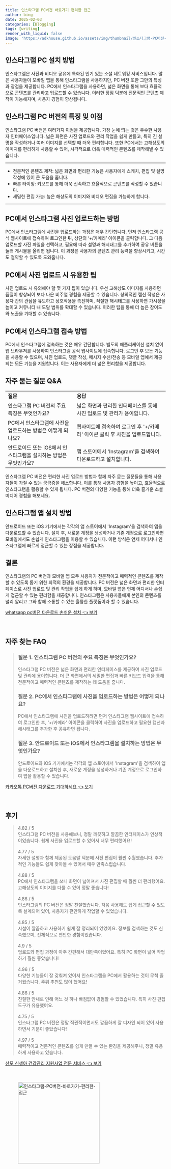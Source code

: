 ```yaml
---
title: 인스타그램 PC버전 바로가기 편리한 접근
author: bing
date: 2025-02-03
categories: [Blogging]
tags: [writing]
render_with_liquid: false
image: 'https://adkhouse.github.io/assets/img/thumbnail/인스타그램-PC버전-바로가기-편리한-접근.webp'
---
```



<h2 id='인스타그램_PC_설치_방법'>인스타그램 PC 설치 방법</h2>

<p>인스타그램은 사진과 비디오 공유에 특화된 인기 있는 소셜 네트워킹 서비스입니다. 많은 사용자들이 모바일 앱을 통해 인스타그램을 사용하지만, PC 버전 또한 그만의 특성과 장점을 제공합니다. PC에서 인스타그램을 사용하면, 넓은 화면을 통해 보다 효율적으로 콘텐츠를 관리하고 업로드할 수 있습니다. 이러한 장점 덕분에 전문적인 콘텐츠 제작이 가능해지며, 사용자 경험이 향상됩니다.</p>

<h2 id='인스타그램_PC_버전의_특징과_이점'>인스타그램 PC 버전의 특징 및 이점</h2>

<p>인스타그램 PC 버전은 여러가지 이점을 제공합니다. 가장 눈에 띄는 것은 우수한 사용자 인터페이스입니다. 넓은 화면은 사진 업로드와 관리 작업을 쉽게 만들고, 특히 긴 설명을 작성하거나 여러 이미지를 선택할 때 더욱 편리합니다. 또한 PC에서는 고해상도의 이미지를 편리하게 사용할 수 있어, 시각적으로 더욱 매력적인 콘텐츠를 제작해낼 수 있습니다.</p>

<hr />

<ul>
    <li>전문적인 콘텐츠 제작: 넓은 화면과 편리한 기능은 사용자에게 스케치, 편집 및 설명 작성에 있어 큰 도움을 줍니다.</li>
    <li>빠른 타이핑: 키보드를 통해 더욱 신속하고 효율적으로 콘텐츠를 작성할 수 있습니다.</li>
    <li>세밀한 편집 가능: 높은 해상도의 이미지와 비디오 편집을 가능하게 합니다.</li>
</ul>

<hr />

<h2 id='PC에서_사진_업로드하는_방법'>PC에서 인스타그램 사진 업로드하는 방법</h2>

<p>PC에서 인스타그램에 사진을 업로드하는 과정은 매우 간단합니다. 먼저 인스타그램 공식 웹사이트에 접속하여 로그인한 뒤, 상단의 ‘+/카메라’ 아이콘을 클릭합니다. 그 다음 업로드할 사진 파일을 선택하고, 필요에 따라 설명과 해시태그를 추가하여 공유 버튼을 눌러 게시물을 올리면 됩니다. 이 과정은 사용자의 콘텐츠 관리 능력을 향상시키고, 시간도 절약할 수 있도록 도와줍니다.</p>

<h2 id='사진_업로드_팁'>PC에서 사진 업로드 시 유용한 팁</h2>

<p>사진 업로드 시 유의해야 할 몇 가지 팁이 있습니다. 우선 고해상도 이미지를 사용하면 품질이 향상되어 보다 나은 비주얼 경험을 제공할 수 있습니다. 창의적인 캡션 작성은 사용자 간의 관심을 유도하고 상호작용을 촉진하며, 적절한 해시태그를 사용하면 가시성을 높이고 커뮤니티 내 도달 범위를 확대할 수 있습니다. 이러한 팁을 통해 더 높은 참여도와 노출을 기대할 수 있습니다.</p>

<h2 id='PC에서_인스타그램_접속_방법'>PC에서 인스타그램 접속 방법</h2>

<p>PC에서 인스타그램에 접속하는 것은 매우 간단합니다. 별도의 애플리케이션 설치 없이 웹 브라우저를 사용하여 인스타그램 공식 웹사이트에 접속합니다. 로그인 후 모든 기능을 사용할 수 있으며, 사진 업로드, 댓글 작성, 메시지 수신/전송 등 모바일 앱에서 제공되는 모든 기능을 지원합니다. 이는 사용자에게 더 넓은 편리함을 제공합니다.</p>

<h2 id='자주_묻는_질문'>자주 묻는 질문 Q&A</h2>

<table>
    <tr>
        <td><b>질문</b></td>
        <td><b>응답</b></td>
    </tr>
    <tr>
        <td>인스타그램 PC 버전의 주요 특징은 무엇인가요?</td>
        <td>넓은 화면과 편리한 인터페이스를 통해 사진 업로드 및 관리가 용이합니다.</td>
    </tr>
    <tr>
        <td>PC에서 인스타그램에 사진을 업로드하는 방법은 어떻게 되나요?</td>
        <td>웹사이트에 접속하여 로그인 후 '+/카메라' 아이콘 클릭 후 사진을 업로드합니다.</td>
    </tr>
    <tr>
        <td>안드로이드 또는 iOS에서 인스타그램을 설치하는 방법은 무엇인가요?</td>
        <td>앱 스토어에서 'Instagram'을 검색하여 다운로드하고 설치합니다.</td>
    </tr>
</table>

<p>인스타그램 PC 버전은 편리한 사진 업로드 방법과 함께 자주 묻는 질문들을 통해 사용자들이 가질 수 있는 궁금증을 해소합니다. 이를 통해 사용자 경험을 높이고, 효율적으로 인스타그램을 활용할 수 있게 됩니다. PC 버전의 다양한 기능을 통해 더욱 즐거운 소셜 미디어 경험을 해보세요.</p>

<h2 id='인스타그램_앱_설치_방법'>인스타그램 앱 설치 방법</h2>

<p>안드로이드 또는 iOS 기기에서는 각각의 앱 스토어에서 'Instagram'을 검색하여 앱을 다운로드할 수 있습니다. 설치 후, 새로운 계정을 생성하거나 기존 계정으로 로그인하면 모바일에서도 손쉽게 인스타그램을 이용할 수 있습니다. 이런 방식은 언제 어디서나 인스타그램에 빠르게 접근할 수 있는 장점을 제공합니다.</p>

<h2 id='결론'>결론</h2>

<p>인스타그램의 PC 버전과 모바일 앱 모두 사용자가 전문적이고 매력적인 콘텐츠를 제작할 수 있도록 돕기 위한 최적의 환경을 제공합니다. PC 버전은 넓은 화면과 편리한 인터페이스로 사진 업로드 및 관리 작업을 쉽게 하게 하며, 모바일 앱은 언제 어디서나 손쉽게 접근할 수 있는 편리함을 제공합니다. 인스타그램은 사용자들에게 본인의 콘텐츠를 널리 알리고 그와 함께 소통할 수 있는 훌륭한 플랫폼이라 할 수 있습니다.</p>


<p><a class="click-button" title="whatsapp pc버전 다운로드 손쉬운 설치" href="https://adkhouse.github.io/posts/whatsapp-pc%EB%B2%84%EC%A0%84-%EB%8B%A4%EC%9A%B4%EB%A1%9C%EB%93%9C-%EC%86%90%EC%89%AC%EC%9A%B4-%EC%84%A4%EC%B9%98/" rel="dofollow">whatsapp pc버전 다운로드 손쉬운 설치 👈 보기</a></p><br>
<h2 id='자주_찾는_FAQ'>자주 찾는 FAQ</h2>
<div itemscope="" itemtype="https://schema.org/FAQPage"> 
<blockquote> 
<div itemscope="" itemprop="mainEntity" itemtype="https://schema.org/Question"> 
<h3 itemprop="name">질문 1. 인스타그램 PC 버전의 주요 특징은 무엇인가요?</h3> 
<div itemscope="" itemprop="acceptedAnswer" itemtype="https://schema.org/Answer"> 
<span itemprop="text"> 
<p>인스타그램 PC 버전은 넓은 화면과 편리한 인터페이스를 제공하여 사진 업로드 및 관리에 용이합니다. 더 큰 화면에서의 세밀한 편집과 빠른 키보드 입력을 통해 전문적이고 매력적인 콘텐츠를 제작하는 데 도움을 줍니다.</p> 
</span> 
</div> 
</div> 

<div itemscope="" itemprop="mainEntity" itemtype="https://schema.org/Question"> 
<h3 itemprop="name">질문 2. PC에서 인스타그램에 사진을 업로드하는 방법은 어떻게 되나요?</h3> 
<div itemscope="" itemprop="acceptedAnswer" itemtype="https://schema.org/Answer"> 
<span itemprop="text"> 
<p>PC에서 인스타그램에 사진을 업로드하려면 먼저 인스타그램 웹사이트에 접속하여 로그인한 후, '+/카메라' 아이콘을 클릭하여 사진을 업로드하고 필요한 캡션과 해시태그를 추가한 후 공유하면 됩니다.</p> 
</span> 
</div> 
</div> 

<div itemscope="" itemprop="mainEntity" itemtype="https://schema.org/Question"> 
<h3 itemprop="name">질문 3. 안드로이드 또는 iOS에서 인스타그램을 설치하는 방법은 무엇인가요?</h3> 
<div itemscope="" itemprop="acceptedAnswer" itemtype="https://schema.org/Answer"> 
<span itemprop="text"> 
<p>안드로이드와 iOS 기기에서는 각각의 앱 스토어에서 'Instagram'을 검색하여 앱을 다운로드하고 설치한 후, 새로운 계정을 생성하거나 기존 계정으로 로그인하여 앱을 활용할 수 있습니다.</p> 
</span> 
</div> 
</div> 
</blockquote> 
</div>
<p><a class="click-button" title="카카오톡 PC버전 다운로드 기대하세요" href="https://adkhouse.github.io/posts/%EC%B9%B4%EC%B9%B4%EC%98%A4%ED%86%A1-PC%EB%B2%84%EC%A0%84-%EB%8B%A4%EC%9A%B4%EB%A1%9C%EB%93%9C-%EA%B8%B0%EB%8C%80%ED%95%98%EC%84%B8%EC%9A%94/" rel="dofollow">카카오톡 PC버전 다운로드 기대하세요 👈 보기</a></p><br>
<h2 id='후기'>후기</h2>
<div itemscope itemtype="https://schema.org/Product">
  <blockquote>
  <div itemprop="review" itemscope itemtype="https://schema.org/Review">
      <div itemprop="reviewRating" itemscope itemtype="https://schema.org/Rating"> <span itemprop="ratingValue">4.82</span> / <span itemprop="bestRating">5</span> </div>
      <span itemprop="reviewBody">인스타그램 PC 버전을 사용해보니, 정말 깨끗하고 깔끔한 인터페이스가 인상적이었습니다. 쉽게 사진을 업로드할 수 있어서 너무 편리했어요!</span>
  </div>
  <br>
  <div itemprop="review" itemscope itemtype="https://schema.org/Review">
      <div itemprop="reviewRating" itemscope itemtype="https://schema.org/Rating"> <span itemprop="ratingValue">4.77</span> / <span itemprop="bestRating">5</span> </div>
      <span itemprop="reviewBody">자세한 설명과 함께 제공된 도움말 덕분에 사진 편집이 훨씬 수월했습니다. 추가적인 기능들도 쉽게 찾아볼 수 있어서 매우 만족스럽습니다.</span>
  </div>
  <br>
  <div itemprop="review" itemscope itemtype="https://schema.org/Review">
      <div itemprop="reviewRating" itemscope itemtype="https://schema.org/Rating"> <span itemprop="ratingValue">4.88</span> / <span itemprop="bestRating">5</span> </div>
      <span itemprop="reviewBody">PC에서 인스타그램을 쓰니 화면이 넓어져서 사진 편집할 때 훨씬 더 편리했어요. 고해상도의 이미지를 다룰 수 있어 정말 좋습니다!</span>
  </div>
  <br>
  <div itemprop="review" itemscope itemtype="https://schema.org/Review">
      <div itemprop="reviewRating" itemscope itemtype="https://schema.org/Rating"> <span itemprop="ratingValue">4.86</span> / <span itemprop="bestRating">5</span> </div>
      <span itemprop="reviewBody">인스타그램의 PC 버전은 정말 친절했습니다. 처음 사용해도 쉽게 접근할 수 있도록 설계되어 있어, 사용자가 편안하게 작업할 수 있었습니다.</span>
  </div>
  <br>
  <div itemprop="review" itemscope itemtype="https://schema.org/Review">
      <div itemprop="reviewRating" itemscope itemtype="https://schema.org/Rating"> <span itemprop="ratingValue">4.85</span> / <span itemprop="bestRating">5</span> </div>
      <span itemprop="reviewBody">시설이 깔끔하고 사용하기 쉽게 잘 정리되어 있었어요. 정보를 검색하는 것도 신속했으며, 전체적으로 편안한 경험이었습니다.</span>
  </div>
  <br>
  <div itemprop="review" itemscope itemtype="https://schema.org/Review">
      <div itemprop="reviewRating" itemscope itemtype="https://schema.org/Rating"> <span itemprop="ratingValue">4.9</span> / <span itemprop="bestRating">5</span> </div>
      <span itemprop="reviewBody">업로드와 편집 과정이 아주 간편해서 대만족이었어요. 특히 PC 화면이 넓어 작업하기 훨씬 좋았습니다!</span>
  </div>
  <br>
  <div itemprop="review" itemscope itemtype="https://schema.org/Review">
      <div itemprop="reviewRating" itemscope itemtype="https://schema.org/Rating"> <span itemprop="ratingValue">4.96</span> / <span itemprop="bestRating">5</span> </div>
      <span itemprop="reviewBody">다양한 기능들이 잘 갖춰져 있어서 인스타그램을 PC에서 활용하는 것이 무척 즐거웠습니다. 주위 추천도 많이 했어요!</span>
  </div>
  <br>
  <div itemprop="review" itemscope itemtype="https://schema.org/Review">
      <div itemprop="reviewRating" itemscope itemtype="https://schema.org/Rating"> <span itemprop="ratingValue">4.86</span> / <span itemprop="bestRating">5</span> </div>
      <span itemprop="reviewBody">친절한 안내로 인해 어느 것 하나 빠짐없이 경험할 수 있었습니다. 특히 사진 편집 도구가 유용했어요.</span>
  </div>
  <br>
  <div itemprop="review" itemscope itemtype="https://schema.org/Review">
      <div itemprop="reviewRating" itemscope itemtype="https://schema.org/Rating"> <span itemprop="ratingValue">4.75</span> / <span itemprop="bestRating">5</span> </div>
      <span itemprop="reviewBody">인스타그램 PC 버전은 정말 직관적이면서도 깔끔하게 잘 디자인 되어 있어 사용하면서 기분이 좋았습니다!</span>
  </div>
  <br>
  <div itemprop="review" itemscope itemtype="https://schema.org/Review">
      <div itemprop="reviewRating" itemscope itemtype="https://schema.org/Rating"> <span itemprop="ratingValue">4.97</span> / <span itemprop="bestRating">5</span> </div>
      <span itemprop="reviewBody">매력적이고 전문적인 콘텐츠를 쉽게 만들 수 있는 환경을 제공해주니, 정말 유용하게 사용하고 있습니다.</span>
  </div>
  </blockquote>
</div>
<p><a class="click-button" title="산모 신생아 건강관리 지원사업 전문 서비스" href="https://adkhouse.github.io/posts/%EC%82%B0%EB%AA%A8-%EC%8B%A0%EC%83%9D%EC%95%84-%EA%B1%B4%EA%B0%95%EA%B4%80%EB%A6%AC-%EC%A7%80%EC%9B%90%EC%82%AC%EC%97%85-%EC%A0%84%EB%AC%B8-%EC%84%9C%EB%B9%84%EC%8A%A4/" rel="dofollow">산모 신생아 건강관리 지원사업 전문 서비스 👈 보기</a></p><br>
<figure class="image"><img src="https://adkhouse.github.io/assets/img/thumbnail/인스타그램-PC버전-바로가기-편리한-접근.webp" alt="인스타그램-PC버전-바로가기-편리한-접근" width="256" height="256"></figure>